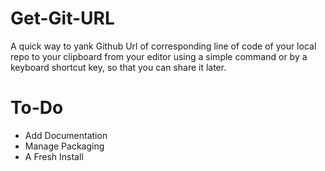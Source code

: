 Get-Git-URL
===========

A quick way to yank Github Url of corresponding line of code of your local repo to your clipboard from your editor using a simple command or by a keyboard shortcut key, so that you can share it later. 


To-Do
=====

* Add Documentation
* Manage Packaging
* A Fresh Install
